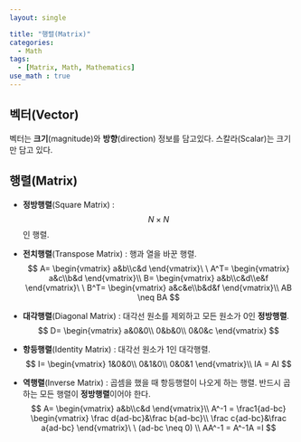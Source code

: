```yaml
---
layout: single

title: "행렬(Matrix)"
categories:
  - Math
tags:
  - [Matrix, Math, Mathematics]
use_math : true
---
```






## 벡터(Vector)



벡터는 **크기**(magnitude)와 **방향**(direction) 정보를 담고있다. 스칼라(Scalar)는 크기만 담고 있다.





## 행렬(Matrix)

- **정방행렬**(Square Matrix) :  $$N \times N$$ 인 행렬.

- **전치행렬**(Transpose Matrix) : 행과 열을 바꾼 행렬.
  $$
  A=
  \begin{vmatrix}
  a&b\\c&d
  \end{vmatrix}\ \ 
  A^T=
  \begin{vmatrix}
  a&c\\b&d
  \end{vmatrix}\\
  B=
  \begin{vmatrix}
  a&b\\c&d\\e&f
  \end{vmatrix}\ \ 
  B^T=
  \begin{vmatrix}
  a&c&e\\b&d&f
  \end{vmatrix}\\
  AB \neq BA
  $$

- **대각행렬**(Diagonal Matrix) : 대각선 원소를 제외하고 모든 원소가 0인 **정방행렬**.
  $$
  D=
  \begin{vmatrix}
  a&0&0\\
  0&b&0\\
  0&0&c
  \end{vmatrix}
  $$
  

- **항등행렬**(Identity Matrix) : 대각선 원소가 1인 대각행렬.
  $$
  I=
  \begin{vmatrix}
  1&0&0\\
  0&1&0\\
  0&0&1
  \end{vmatrix}\\
  IA = AI
  $$
  

- **역행렬**(Inverse Matrix) : 곱셈을 했을 때 항등행렬이 나오게 하는 행렬. 반드시 곱하는 모든 행렬이 **정방행렬**이어야 한다.
  $$
  A=
  \begin{vmatrix}
  a&b\\c&d
  \end{vmatrix}\\ 
  A^-1 = \frac1{ad-bc}
  \begin{vmatrix}
  \frac d{ad-bc}&\frac b{ad-bc}\\
  \frac c{ad-bc}&\frac a{ad-bc}
  \end{vmatrix}\ \ (ad-bc \neq 0)  \\
  AA^-1 = A^-1A =I
  $$